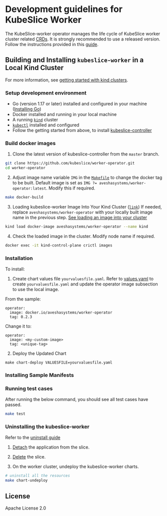 # Development guidelines for KubeSlice Worker

The KubeSlice-worker operator manages the life cycle of KubeSlice worker cluster related [CRDs](https://kubernetes.io/docs/tasks/extend-kubernetes/custom-resources/custom-resource-definitions/).
It is strongly recommended to use a released version. Follow the instructions provided in this [guide](https://docs.avesha.io/opensource/registering-the-worker-cluster#Bookmark162).

## Building and Installing `kubeslice-worker` in a Local Kind Cluster
For more information, see [getting started with kind clusters](https://docs.avesha.io/opensource/getting-started-with-kind-clusters).

### Setup development environment

* Go (version 1.17 or later) installed and configured in your machine ([Installing Go](https://go.dev/dl/))
* Docker installed and running in your local machine
* A running [`kind`](https://kind.sigs.k8s.io/)  cluster
* [`kubectl`](https://kubernetes.io/docs/tasks/tools/) installed and configured
* Follow the getting started from above, to install [kubeslice-controller](https://github.com/kubeslice/kubeslice-controller) 



### Build docker images

1. Clone the latest version of kubeslice-controller from  the `master` branch.

```bash
git clone https://github.com/kubeslice/worker-operator.git
cd worker-operator
```

2. Adjust image name variable `IMG` in the [`Makefile`](Makefile) to change the docker tag to be built.
   Default image is set as `IMG ?= aveshasystems/worker-operator:latest`. Modify this if required.

```bash
make docker-build
```

3. Loading kubeslice-worker Image Into Your Kind Cluster ([`link`](https://kind.sigs.k8s.io/docs/user/quick-start/#loading-an-image-into-your-cluster))
   If needed, replace `aveshasystems/worker-operator` with your locally built image name in the previous step.
   [See loading an image into your cluster](https://kind.sigs.k8s.io/docs/user/quick-start/#loading-an-image-into-your-cluster)
```bash
kind load docker-image aveshasystems/worker-operator --name kind
```

4. Check the loaded image in the cluster. Modify node name if required.
```bash
docker exec -it kind-control-plane crictl images
```
### Installation
To install:

1. Create chart values file `yourvaluesfile.yaml`.
Refer to [values.yaml](https://github.com/kubeslice/charts/blob/master/charts/kubeslice-worker/values.yaml) to create `yourvaluesfile.yaml` and update the operator image subsection to use the local image.

From the sample: 

```console
operator:
  image: docker.io/aveshasystems/worker-operator
  tag: 0.2.3
```

Change it to: 

```console
operator:
  image: <my-custom-image> 
  tag: <unique-tag>
````

2. Deploy the Updated Chart

```console
make chart-deploy VALUESFILE=yourvaluesfile.yaml
```


### Installing Sample Manifests

### Running test cases

After running the below command, you should see all test cases have passed.

```bash
make test
```

### Uninstalling the kubeslice-worker

Refer to the [uninstall guide](https://docs.avesha.io/opensource/uninstalling-kubeslice)

1. [Detach](https://docs.avesha.io/opensource/detaching-the-applications) the application from the slice.

2. [Delete](https://docs.avesha.io/opensource/deleting-the-slice) the slice.

3. On the worker cluster, undeploy the kubeslice-worker charts.

```bash
# uninstall all the resources
make chart-undeploy
```

## License

Apache License 2.0
